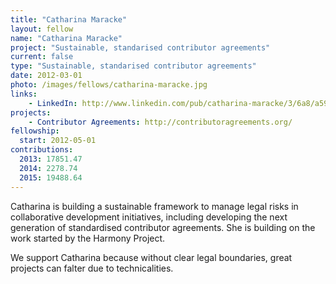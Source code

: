 ```yaml
---
title: "Catharina Maracke"
layout: fellow
name: "Catharina Maracke"
project: "Sustainable, standarised contributor agreements"
current: false
type: "Sustainable, standarised contributor agreements"
date: 2012-03-01
photo: /images/fellows/catharina-maracke.jpg
links:
    - LinkedIn: http://www.linkedin.com/pub/catharina-maracke/3/6a8/a59
projects:
    - Contributor Agreements: http://contributoragreements.org/
fellowship:
  start: 2012-05-01
contributions:
  2013: 17851.47
  2014: 2278.74
  2015: 19488.64
---
```



Catharina is building a sustainable framework to manage legal risks in collaborative development initiatives, including developing the next generation of standardised contributor agreements. She is building on the work started by the Harmony Project.

We support Catharina because without clear legal boundaries, great projects can falter due to technicalities.
